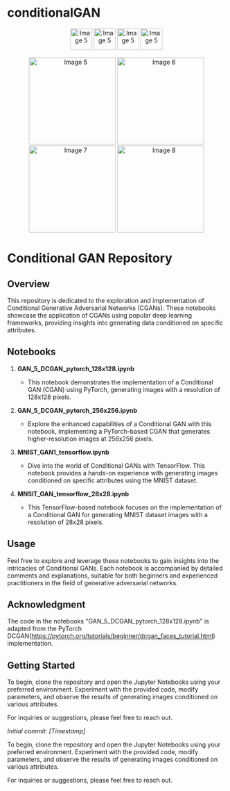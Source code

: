 # conditionalGAN

<p align="center">
  <img src="![b1e903da-f8b6-43d9-b7c8-b76087c2376d](https://github.com/shivam3110/conditionalGAN/assets/56818878/ef0efe71-3c9e-4745-b5f7-63ae5aa3d4fe)
" width="50" alt="Image 5">
  <img src="![DALL·E 2023-11-29 22 38 30 - _Panda Exploring ML Landscapes in lab while working on computer and two big screens full of code_  Description_ Visualize the diverse landscapes of ma](https://github.com/shivam3110/conditionalGAN/assets/56818878/8ee4835e-fd45-45b8-945b-544bb6a1825b)
" width="50" alt="Image 5">
  <img src="![f4359e0b-d9f2-4622-8f77-2548e1b99d0b](https://github.com/shivam3110/conditionalGAN/assets/56818878/f8ffd748-b8cf-4968-9ea9-bb0976d6d5f0)
" width="50" alt="Image 5" >
  <img src="![75e3b113-7718-40c2-99e0-e7e61403f636](https://github.com/shivam3110/conditionalGAN/assets/56818878/9c7eb2aa-bb82-4477-9318-82d017ded4ab)
" width="50" alt="Image 5">
</p>

<p align="center">
  <img src="[image5.jpg](https://aicdn.picsart.com/88d4fe41-94d7-4ff1-b2d8-de3713e1f265.jpg)" width="200" alt="Image 5">
  <img src="image6.jpg" width="200" alt="Image 6">
  <img src="image7.jpg" width="200" alt="Image 7">
  <img src="image8.jpg" width="200" alt="Image 8">
</p>


# Conditional GAN Repository

## Overview

This repository is dedicated to the exploration and implementation of Conditional Generative Adversarial Networks (CGANs). These notebooks showcase the application of CGANs using popular deep learning frameworks, providing insights into generating data conditioned on specific attributes.

## Notebooks

1. **GAN_5_DCGAN_pytorch_128x128.ipynb**
   - This notebook demonstrates the implementation of a Conditional GAN (CGAN) using PyTorch, generating images with a resolution of 128x128 pixels.

2. **GAN_5_DCGAN_pytorch_256x256.ipynb**
   - Explore the enhanced capabilities of a Conditional GAN with this notebook, implementing a PyTorch-based CGAN that generates higher-resolution images at 256x256 pixels.

3. **MNIST_GAN1_tensorflow.ipynb**
   - Dive into the world of Conditional GANs with TensorFlow. This notebook provides a hands-on experience with generating images conditioned on specific attributes using the MNIST dataset.

4. **MNSIT_GAN_tensorflow_28x28.ipynb**
   - This TensorFlow-based notebook focuses on the implementation of a Conditional GAN for generating MNIST dataset images with a resolution of 28x28 pixels.

## Usage

Feel free to explore and leverage these notebooks to gain insights into the intricacies of Conditional GANs. Each notebook is accompanied by detailed comments and explanations, suitable for both beginners and experienced practitioners in the field of generative adversarial networks.

## Acknowledgment

The code in the notebooks "GAN_5_DCGAN_pytorch_128x128.ipynb" is adapted from the PyTorch DCGAN(https://pytorch.org/tutorials/beginner/dcgan_faces_tutorial.html) implementation.

## Getting Started

To begin, clone the repository and open the Jupyter Notebooks using your preferred environment. Experiment with the provided code, modify parameters, and observe the results of generating images conditioned on various attributes.

For inquiries or suggestions, please feel free to reach out.

*Initial commit: [Timestamp]*

To begin, clone the repository and open the Jupyter Notebooks using your preferred environment. Experiment with the provided code, modify parameters, and observe the results of generating images conditioned on various attributes.

For inquiries or suggestions, please feel free to reach out.

